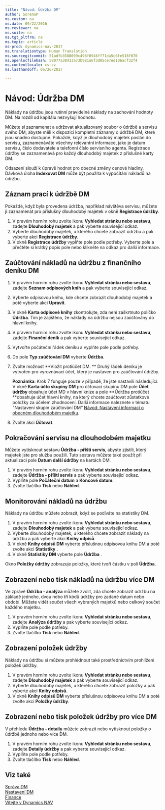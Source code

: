 ```yaml
---
title: "Návod: Údržba DM"
author: SorenGP
ms.custom: na
ms.date: 09/22/2016
ms.reviewer: na
ms.suite: na
ms.tgt_pltfrm: na
ms.topic: article
ms-prod: dynamics-nav-2017
ms.translationtype: Human Translation
ms.sourcegitcommit: 51adfb3588099c496f0946ff71da5c6fe518f070
ms.openlocfilehash: 58077a38433a73b981a6f3d05ce7ed106acf32f4
ms.contentlocale: cs-cz
ms.lasthandoff: 06/26/2017

---
```


# <a name="how-to-maintain-fixed-assets"></a>Návod: Údržba DM
Náklady na údržbu jsou rutinní pravidelné náklady na zachování hodnoty DM. Na rozdíl od kapitálu nezvyšují hodnotu.

Můžete si zaznamenat a udržovat aktualizovaný soubor o údržbě a servisu svého DM, abyste měli k dispozici kompletní záznamy o údržbě DM, které jsou snadno dostupné. Pokaždé, když je dlouhodobý majetek poslán do servisu, zaznamenáváte všechny relevantní informace, jako je datum servisu, číslo dodavatele a telefonní číslo servisního agenta. Registrace údržby se zaznamenává pro každý dlouhodobý majetek z příslušné karty DM.

Odsazení slouží k úpravě hodnot pro obecné změny cenové hladiny. Dávková úloha **Indexovat DM** může být použita k vypočítání nákladů na údržbu.

## <a name="to-record-maintenance-work-on-a-fixed-asset"></a>Záznam prací k údržbě DM  
Pokaždé, když byla provedena údržba, například návštěva servisu, můžete ji zaznamenat pro příslušný dlouhodobý majetek v okně **Registrace údržby**.  

1. V pravém horním rohu zvolte ikonu **Vyhledat stránku nebo sestavu**, zadejte **Dlouhodobý majetek** a pak vyberte související odkaz.  
2. Vyberte dlouhodobý majetek, u kterého chcete zobrazit údržbu a pak vyberte akci **Registrace údržby**.
3. V okně **Registrace údržby** vyplňte pole podle potřeby. Vyberte pole a přečtěte si krátký popis pole nebo klikněte na odkaz pro další informace.  

## <a name="to-post-maintenance-costs-from-a-fixed-asset-gl-journal"></a>Zaúčtování nákladů na údržbu z finančního deníku DM
1. V pravém horním rohu zvolte ikonu **Vyhledat stránku nebo sestavu**, zadejte **Seznam odpisových knih** a pak vyberte související odkaz.  
2. Vyberte odpisovou knihu, kde chcete zobrazit dlouhodobý majetek a poté vyberte akci **Upravit**.
3. V okně **Karta odpisové knihy** zkontrolujte, zda není zaškrtnuto políčko **Údržba**. Tím je zajištěno, že náklady na údržbu nejsou zaúčtovány do hlavní knihy.
4. V pravém horním rohu zvolte ikonu **Vyhledat stránku nebo sestavu**, zadejte **Finanční deník** a pak vyberte související odkaz.  
5. Vytvořte počáteční řádek deníku a vyplňte pole podle potřeby.
6. Do pole **Typ zaúčtování DM** vyberte **Údržba**.
7. Zvolte možnost **Vložit protiúčet DM. ** Druhý řádek deníku je vytvořen pro vyrovnávací účet, který je nastaven pro zaúčtování údržby.

    **Poznámka**: Krok 7 funguje pouze v případě, že jste nastavili následující: V okně **Karta účto skupiny DM** pro účtovací skupinu DM pole **Účet údržby** obsahuje účet MD v hlavní knize a pole **Údržba protiúčet **obsahuje účet hlavní knihy, na který chcete zaúčtovat zůstatkové položky za účelem zhodnocení. Další informace naleznete v tématu "Nastavení skupin zaúčtování DM“ [Návod: Nastavení informací o obecném dlouhodobém majetku](fa-how-setup-general.md).
8. Zvolte akci **Účtovat**.

## <a name="to-follow-up-on-fixed-assets-service-visits"></a>Pokračování servisu na dlouhodobém majetku
Můžete vytisknout sestavu **Údržba - příští servis**, abyste zjistili, který majetek jste pro službu použili. Tuto sestavu můžete také použít při aktualizaci pole **Datum další údržby** na kartách DM.  

1. V pravém horním rohu zvolte ikonu **Vyhledat stránku nebo sestavu**, zadejte **Údržba - příští servis** a pak vyberte související odkaz.  
2. Vyplňte pole **Počáteční datum** a **Koncové datum**.  
3. Zvolte tlačítko **Tisk** nebo **Náhled**.

## <a name="to-monitor-maintenance-costs"></a>Monitorování nákladů na údržbu  
Náklady na údržbu můžete zobrazit, když se podíváte na statistiky DM.  

1. V pravém horním rohu zvolte ikonu **Vyhledat stránku nebo sestavu**, zadejte **Dlouhodobý majetek** a pak vyberte související odkaz.
2. Vyberte dlouhodobý majetek, u kterého chcete zobrazit náklady na údržbu a pak vyberte akci **Knihy odpisů**.
3. V okně **Knihy odpisů DM** vyberte příslušnou odpisovou knihu DM a poté zvolte akci **Statistiky** .
4. V okně **Statistiky DM** vyberte pole **Údržba** .

Okno **Položky údržby** zobrazuje položky, které tvoří částku v poli **Údržba**.

## <a name="to-view-or-print-maintenance-costs-for-multiple-fixed-assets"></a>Zobrazení nebo tisk nákladů na údržbu více DM  
Ve zprávě **Údržba - analýza** můžete zvolit, zda chcete zobrazit údržbu na základě jednoho, dvou nebo tří kódů údržby pro zadané datum nebo období. Můžete vidět součet všech vybraných majetků nebo celkový součet každého majetku.

1. V pravém horním rohu zvolte ikonu **Vyhledat stránku nebo sestavu**, zadejte **Analýza údržby** a pak vyberte související odkaz.
2. Vyplňte pole podle potřeby.
3. Zvolte tlačítko **Tisk** nebo **Náhled**.

## <a name="to-view-maintenance-ledger-entries"></a>Zobrazení položek údržby
Náklady na údržbu si můžete prohlédnout také prostřednictvím prohlížení položek údržby.  
1. V pravém horním rohu zvolte ikonu **Vyhledat stránku nebo sestavu**, zadejte **Dlouhodobý majetek** a pak vyberte související odkaz.
2. Vyberte dlouhodobý majetek, u kterého chcete zobrazit položky a pak vyberte akci **Knihy odpisů**.
3. V okně **Knihy odpisů DM** vyberte příslušnou odpisovou knihu DM a poté zvolte akci **Položky údržby**.

## <a name="to-view-or-print-maintenance-ledger-entries-for-multiple-fixed-assets"></a>Zobrazení nebo tisk položek údržby pro více DM  
V přehledu **Údržba - detaily** můžete zobrazit nebo vytisknout položky o údržbě jednoho nebo více DM.  

1. V pravém horním rohu zvolte ikonu **Vyhledat stránku nebo sestavu**, zadejte **Detaily údržby** a pak vyberte související odkaz.
2. Vyplňte pole podle potřeby.
3. Zvolte tlačítko **Tisk** nebo **Náhled**.

## <a name="see-also"></a>Viz také
[Správa DM](fa-manage.md)  
[Nastavení DM](fa-setup.md)  
[Finance](finance-setup.md)  
[Vítejte v Dynamics NAV](across-get-started.md)

